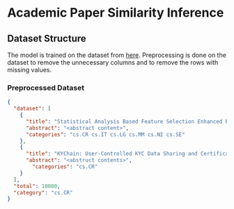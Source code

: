# Academic Paper Similarity Inference

## Dataset Structure
The model is trained on the dataset from [here](https://www.kaggle.com/datasets/Cornell-University/arxiv).
Preprocessing is done on the dataset to remove the unnecessary columns and to remove the rows with missing values.

### Preprocessed Dataset
```json
{
  "dataset": [
    {
      "title": "Statistical Analysis Based Feature Selection Enhanced RF-PUF with >99.8%\n  Accuracy on Unmodified Commodity Transmitters for IoT Physical Security",
      "abstract": "<abstract content>",
      "categories": "cs.CR cs.IT cs.LG cs.MM cs.NI cs.SE"
    },
    {
      "title": "KYChain: User-Controlled KYC Data Sharing and Certification",
      "abstract": "<abstruct contents>",
        "categories": "cs.CR"
    }
  ],
  "total": 10000,
  "category": "cs.CR"
}
```

